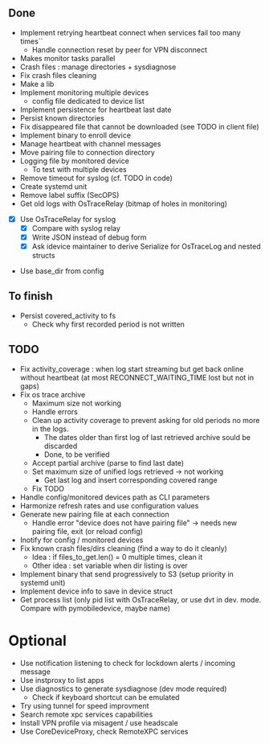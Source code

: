 ## Done
- Implement retrying heartbeat connect when services fail too many times``
  - Handle connection reset by peer for VPN disconnect
- Makes monitor tasks parallel
- Crash files : manage directories + sysdiagnose
- Fix crash files cleaning
- Make a lib
- Implement monitoring multiple devices
    - config file dedicated to device list
- Implement persistence for heartbeat last date
- Persist known directories
- Fix disappeared file that cannot be downloaded (see TODO in client file)
- Implement binary to enroll device
- Manage heartbeat with channel messages
- Move pairing file to connection directory
- Logging file by monitored device
  - To test with multiple devices
- Remove timeout for syslog (cf. TODO in code)
- Create systemd unit
- Remove label suffix (SecOPS)
- Get old logs with OsTraceRelay (bitmap of holes in monitoring)
- [x] Use OsTraceRelay for syslog
  - [x] Compare with syslog relay
  - [x] Write JSON instead of debug form
  - [x] Ask idevice maintainer to derive Serialize for OsTraceLog and nested structs
- Use base_dir from config

## To finish
- Persist covered_activity to fs
  - Check why first recorded period is not written

## TODO

- Fix activity_coverage : when log start streaming but get back online without heartbeat (at most RECONNECT_WAITING_TIME lost but not in gaps)
- Fix os trace archive
  - Maximum size not working
  - Handle errors
  - Clean up activity coverage to prevent asking for old periods no more in the logs.
    - The dates older than first log of last retrieved archive sould be discarded
    - Done, to be verified
  - Accept partial archive (parse to find last date)
  - Set maximum size of unified logs retrieved -> not working
    - Get last log and insert corresponding covered range
  - Fix TODO
- Handle config/monitored devices path as CLI parameters
- Harmonize refresh rates and use configuration values
- Generate new pairing file at each connection
    - Handle error "device does not have pairing file" -> needs new pairing file, exit (or reload config)
- Inotify for config / monitored devices
- Fix known crash files/dirs cleaning (find a way to do it cleanly)
  - Idea : if files_to_get.len() = 0 multiple times, clean it
  - Other idea : set variable when dir listing is over
- Implement binary that send progressively to S3 (setup priority in systemd unit)
- Implement device info to save in device struct
- Get process list (only pid list with OsTraceRelay, or use dvt in dev. mode. Compare with pymobiledevice, maybe name)

# Optional

- Use notification listening to check for lockdown alerts / incoming message
- Use instproxy to list apps
- Use diagnostics to generate sysdiagnose (dev mode required)
  - Check if keyboard shortcut can be emulated
- Try using tunnel for speed improvment
- Search remote xpc services capabilities
- Install VPN profile via misagent / use headscale
- Use CoreDeviceProxy, check RemoteXPC services

